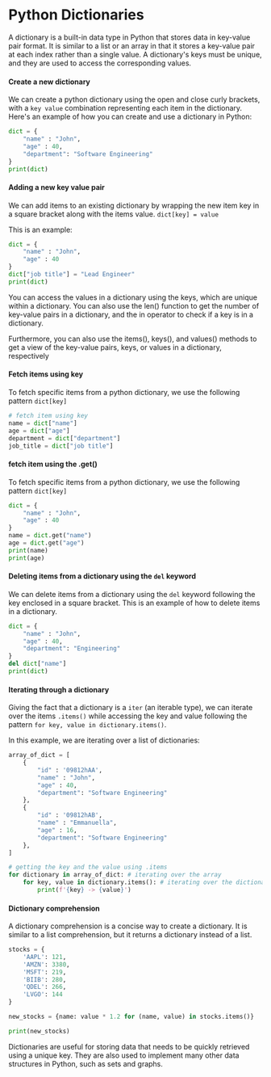 # Python Dictionaries

A dictionary is a built-in data type in Python that stores data in key-value pair format. It is similar to a list or an array in that it stores a key-value pair at each index rather than a single value. A dictionary's keys must be unique, and they are used to access the corresponding values.

#### Create a new dictionary

We can create a python dictionary using the open and close curly brackets, with a `key value` combination representing each item in the dictionary. Here's an example of how you can create and use a dictionary in Python:

```python
dict = {
    "name" : "John",
    "age" : 40,
    "department": "Software Engineering"
}
print(dict)
```

#### Adding a new key value pair

We can add items to an existing dictionary by wrapping the new item key in a square bracket along with the items value. `dict[key] = value`

This is an example:

```python
dict = {
    "name" : "John",
    "age" : 40
}
dict["job title"] = "Lead Engineer"
print(dict)
```

You can access the values in a dictionary using the keys, which are unique within a dictionary. You can also use the len() function to get the number of key-value pairs in a dictionary, and the in operator to check if a key is in a dictionary.

Furthermore, you can also use the items(), keys(), and values() methods to get a view of the key-value pairs, keys, or values in a dictionary, respectively

#### Fetch items using key

To fetch specific items from a python dictionary, we use the following pattern `dict[key]`

```python
# fetch item using key
name = dict["name"]
age = dict["age"]
department = dict["department"]
job_title = dict["job title"]
```

#### fetch item using the .get()

To fetch specific items from a python dictionary, we use the following pattern `dict[key]`

```python
dict = {
    "name" : "John",
    "age" : 40
}
name = dict.get("name")
age = dict.get("age")
print(name)
print(age)
```

#### Deleting items from a dictionary using the `del` keyword

We can delete items from a dictionary using the `del` keyword following the key enclosed in a square bracket. This is an example of how to delete items in a dictionary.

```python
dict = {
    "name" : "John",
    "age" : 40,
    "department": "Engineering"
}
del dict["name"]
print(dict)
```

#### Iterating through a dictionary

Giving the fact that a dictionary is a `iter` (an iterable type), we can iterate over the items `.items()` while accessing the key and value following the pattern `for key, value in dictionary.items()`.

In this example, we are iterating over a list of dictionaries:

```python
array_of_dict = [
    {
        "id" : '09812hAA',
        "name" : "John",
        "age" : 40,
        "department": "Software Engineering"
    },
    {
        "id" : '09812hAB',
        "name" : "Emmanuella",
        "age" : 16,
        "department": "Software Engineering"
    },
]

# getting the key and the value using .items
for dictionary in array_of_dict: # iterating over the array
    for key, value in dictionary.items(): # iterating over the dictionary items
        print(f'{key} -> {value}')
```

#### Dictionary comprehension

A dictionary comprehension is a concise way to create a dictionary. It is similar to a list comprehension, but it returns a dictionary instead of a list.

```python
stocks = {
    'AAPL': 121,
    'AMZN': 3380,
    'MSFT': 219,
    'BIIB': 280,
    'QDEL': 266,
    'LVGO': 144
}

new_stocks = {name: value * 1.2 for (name, value) in stocks.items()}

print(new_stocks)
```

Dictionaries are useful for storing data that needs to be quickly retrieved using a unique key. They are also used to implement many other data structures in Python, such as sets and graphs.
